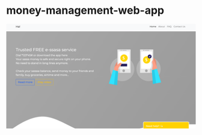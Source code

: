 # money-management-web-app

<img src="/images/screenshots/Screenshot 2022-10-17 at 07.54.51.png" alt="Alt text" title="Optional title">
